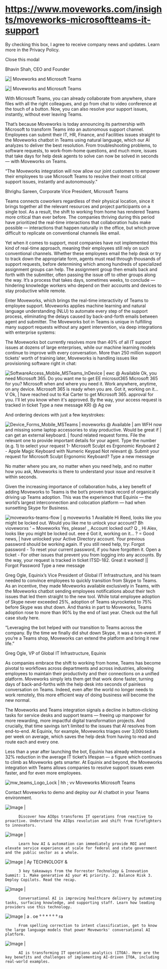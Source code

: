 # https://www.moveworks.com/insights/moveworks-microsoftteams-it-support

By checking this box, I agree to receive company news and updates. Learn more in the Privacy Policy.







  Close this modal
  



Bhavin Shah, CEO and Founder


![ | Moveworks and Microsoft Teams](https://www.moveworks.com/hubfs/moveworks-and-microsoft-teams.jpg)

![ | Moveworks and Microsoft Teams](https://www.moveworks.com/hubfs/moveworks-and-microsoft-teams.jpg)

With Microsoft Teams, you can already collaborate from anywhere, share files with all the right colleagues, and go from chat to video conference at the touch of a button. Now, you can also resolve your support issues, instantly, without ever leaving Teams.

That’s because Moveworks is today announcing its partnership with Microsoft to transform Teams into an autonomous support channel. Employees can submit their IT, HR, Finance, and Facilities issues straight to the Moveworks chatbot in Teams using natural language, which our AI analyzes to deliver the best resolution. From troubleshooting problems, to software requests, to work-from-home questions, and much more, issues that take days for help desk agents to solve can now be solved in seconds — with Moveworks on Teams.

“The Moveworks integration will now allow our joint customers to empower their employees to use Microsoft Teams to resolve their most critical support issues, instantly and autonomously.”

Bhrighu Sareen, Corporate Vice President, Microsoft Teams

Teams connects coworkers regardless of their physical location, since it brings together all the relevant resources and project participants on a single tool. As a result, the shift to working from home has rendered Teams more critical than ever before. The companies thriving during this period have prioritized the real-time interactions that collaboration hubs make possible — interactions that happen naturally in the office, but which prove difficult to replicate on conventional channels like email. 

Yet when it comes to support, most companies have not implemented this kind of real-time approach, meaning their employees still rely on such conventional channels. Whether these employees email the help desk or try to track down the appropriate form, agents must read through thousands of support requests, before determining which among hundreds of specialized assignment groups can help. The assignment group then emails back and forth with the submitter, often passing the issue off to other groups along the way. It’s a process that takes days, sometimes weeks, to conclude — hindering knowledge workers who depend on their accounts and devices to stay productive while remote.

Enter Moveworks, which brings the real-time interactivity of Teams to employee support. Moveworks applies machine learning and natural language understanding (NLU) to automate every step of the support process, eliminating the delays caused by back-and-forth emails between agent and submitter. The Moveworks bot in Teams is unique in fulfilling many support requests without any agent intervention, via deep integrations with enterprise systems:

The Moveworks bot currently resolves more than 40% of all IT support issues at dozens of large enterprises, while our machine learning models continue to improve with every conversation. More than 250 million support tickets' worth of training later, Moveworks is handling issues like provisioning software right in chat:



![SoftwareAccess_Mobile_MSTeams_InDevice | ewc @ Available Ok, you need Microsoft 365. Do you want me to get EE microsot365 Microsoft 365 for you? Microsoft when and where you need it. Work anywhere, anytime, on any device. Microsoft 365 is ready when you are. Got it, working on it... V Ok, | have reached out to Kai Carter to get Microsoft 365. approval for you. I'll let you know when it's approved. By the way, your access request is tracked in ticket Type a new message KR) @ Ag ow](https://www.moveworks.com/hs-fs/hubfs/img/blog/SoftwareAccess_Mobile_MSTeams_InDevice.png)

And ordering devices with just a few keystrokes:



![Device_Forms_Mobile_MSTeams | moveworks @ Available | am WFH now and missing some laptop accessories to stay productive. Would be great if | can get an external keyboard. | found related request forms. File the relevant one to provide important details for your agent. Type the number (e.g. 1) to select your request 1- Microsoft Sculpt es Ergonomic Keyboard 2 - Apple Magic Keyboard with Numeric Keypad Not relevant @. Submit your request for Microsoft Sculpt Ergonomic Keyboard? Type a new message](https://www.moveworks.com/hs-fs/hubfs/img/blog/Device_Forms_Mobile_MSTeams.png)

No matter where you are, no matter when you need help, and no matter how you ask, Moveworks is there to understand your issue and resolve it within seconds.

Given the increasing importance of collaboration hubs, a key benefit of adding Moveworks to Teams is the bot’s proven track record of organically driving up Teams adoption. This was the experience that Equinix — the world’s largest interconnection and colocation platform — had when sunsetting Skype for Business.



![moveworks-teams-flow | g moveworks 1 Available Hi Reed, looks like you might be locked out. Would you like me to unlock your account? Bh vioveworxs ‘ ~ Moveworks Yes, please! _ Account locked out? Q _ Hi Alex, looks like you might be locked out. eee é Got it, working on it... ? = Good news, | have unlocked your Active Directory account. Your previous password should be working again. If you still need help, try: Forgot password - To reset your current password, if you have forgotten it. Open a ticket - For other issues that prevent you from logging into any accounts. By the way, your request is tracked in ticket ITSD-182. Great it worked! || Forgot Password Type a new message](https://www.moveworks.com/hs-fs/hubfs/img/blog/mw-teams-flowB.png)

Greg Ogle, Equinix’s Vice President of Global IT Infrastructure, and his team needed to convince employees to quickly transition from Skype to Teams. As an incentive, they made Moveworks available exclusively in Teams, with the Moveworks chatbot sending employees notifications about their tech issues that led them straight to the new tool. While total employee adoption of Skype never exceeded 25%, adoption of Teams skyrocketed to 75% before Skype was shut down. And thanks in part to Moveworks, Teams adoption rose to more than 90% by the end of last year. Check out the full case study here.

“Leveraging the bot helped with our transition to Teams across the company. By the time we finally did shut down Skype, it was a non-event. If you’re a Teams shop, Moveworks can extend the platform and bring it new life.”

Greg Ogle, VP of Global IT Infrastructure, Equinix

As companies embrace the shift to working from home, Teams has become pivotal to workflows across departments and across industries, allowing employees to maintain their productivity and their connections on a unified platform. Moveworks simply lets them get that work done faster, turning days of back-and-forths with the help desk into seconds of painless conversation on Teams. Indeed, even after the world no longer needs to work remotely, this more efficient way of doing business will become the new normal. 

The Moveworks and Teams integration signals a decline in button-clicking tasks for service desks and support teams — freeing up manpower for more rewarding, more impactful digital transformation projects. And crucially, that time savings isn’t limited to the issues that AI resolves from end-to-end. At Equinix, for example, Moveworks triages over 3,000 tickets per week on average, which saves the help desk from having to read and route each and every one. 

Less than a year after launching the bot, Equinix has already witnessed a 32% reduction in the average IT ticket’s lifespan — a figure which continues to climb as Moveworks gets smarter. At Equinix and beyond, the Moveworks integration with Teams allows companies to resolve support issues even faster, and for even more employees.



![mw_teams_Logo_Lock | hh ; vv Moveworks Microsoft Teams](https://www.moveworks.com/hs-fs/hubfs/img/blog/mw_teams_Logo_Lock.png)

Contact Moveworks to demo and deploy our AI chatbot in your Teams environment.

![Image | ](https://www.moveworks.com/hs-fs/hubfs/AIOps-featured-image.png)


          Discover how AIOps transforms IT operations from reactive to proactive. Understand the AIOps revolution and shift from firefighters to innovators.
        

![Image | ](https://www.moveworks.com/hs-fs/hubfs/Public-Sector-Convo-AI.png)


          Learn how AI & automation can immediately provide ROI and elevate service experience at scale for federal and state government and the public sector as a whole.
        

![Image | Ay TECHNOLOGY &](https://www.moveworks.com/hs-fs/hubfs/Forrester%20T%26I%20%281%29.png)


          3 key takeaways from the Forrester Technology & Innovation Summit: 1. Make generative AI your #1 priority. 2. Balance Risk 3. Deploy Copilots. Read the recap.
        

![Image | ](https://www.moveworks.com/hs-fs/hubfs/healthcare-test.png)


          Conversational AI is improving healthcare delivery by automating tasks, surfacing knowledge, and supporting staff. Learn how leading providers use this technology.
        

![Image | a . oe ° ° * ° ° ° ra](https://www.moveworks.com/hs-fs/hubfs/Moveworks_LLM_Feature.png)


          From spelling correction to intent classification, get to know the large language models that power Moveworks' conversational AI platform.
        

![Image | ](https://www.moveworks.com/hs-fs/hubfs/ITOA_feature.png)


          AI is transforming IT operations analytics (ITOA). Here are the key benefits and challenges of implementing AI-driven ITOA, including real-world examples.
        


